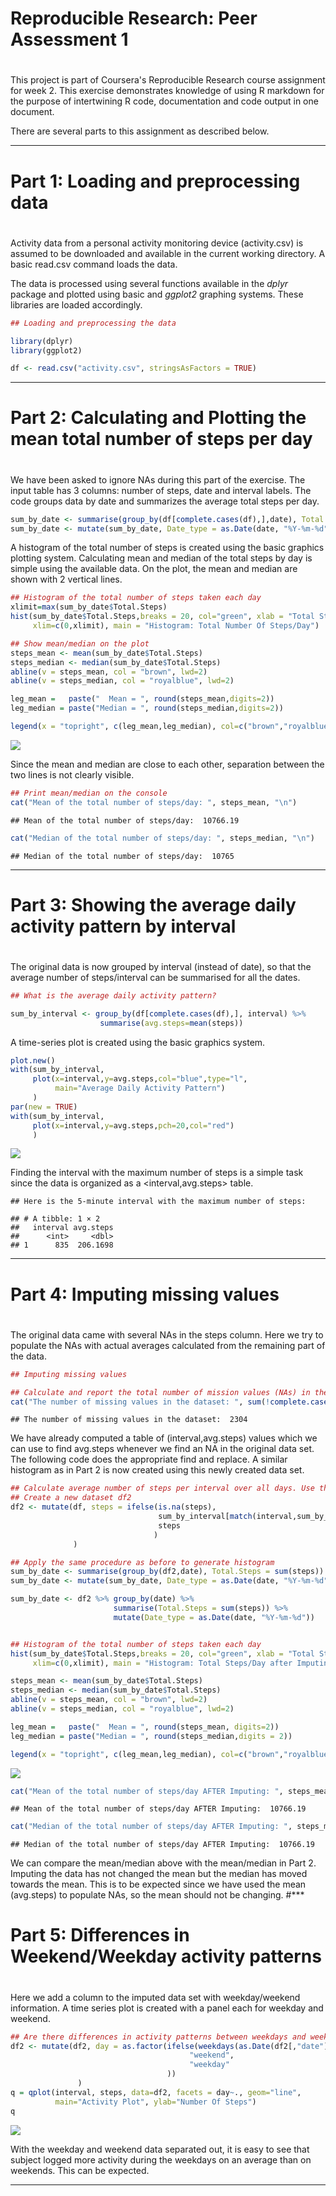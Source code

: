 # Reproducible Research: Peer Assessment 1



#
#
This project is part of Coursera's Reproducible Research course assignment for
week 2. This exercise demonstrates knowledge of using R markdown for the purpose
of intertwining R code, documentation and code output in one document.

There are several parts to this assignment as described below.

***
#
#
# Part 1: Loading and preprocessing data
#

Activity data from a personal activity monitoring device (activity.csv) is
assumed to be downloaded and available in the current working directory. A
basic read.csv command loads the data.

The data is processed using several functions available in the *dplyr* package
and plotted using basic and *ggplot2* graphing systems. These libraries are
loaded accordingly.


```r
## Loading and preprocessing the data

library(dplyr)
library(ggplot2)

df <- read.csv("activity.csv", stringsAsFactors = TRUE)
```
***
#
#
# Part 2: Calculating and Plotting the mean total number of steps per day
#

We have been asked to ignore NAs during this part of the exercise.
The input table has 3 columns: number of steps, date and interval labels. The code groups data by date and summarizes the average total steps per day.


```r
sum_by_date <- summarise(group_by(df[complete.cases(df),],date), Total.Steps = sum(steps))
sum_by_date <- mutate(sum_by_date, Date_type = as.Date(date, "%Y-%m-%d"))
```

A histogram of the total number of steps is created using the basic graphics
plotting system. Calculating mean and median of the total steps by day is simple
using the available data. On the plot, the mean and median are shown with 2 
vertical lines.


```r
## Histogram of the total number of steps taken each day
xlimit=max(sum_by_date$Total.Steps)
hist(sum_by_date$Total.Steps,breaks = 20, col="green", xlab = "Total Steps/Day",
     xlim=c(0,xlimit), main = "Histogram: Total Number Of Steps/Day")

## Show mean/median on the plot
steps_mean <- mean(sum_by_date$Total.Steps)
steps_median <- median(sum_by_date$Total.Steps)
abline(v = steps_mean, col = "brown", lwd=2)
abline(v = steps_median, col = "royalblue", lwd=2)

leg_mean =   paste("  Mean = ", round(steps_mean,digits=2))
leg_median = paste("Median = ", round(steps_median,digits=2))

legend(x = "topright", c(leg_mean,leg_median), col=c("brown","royalblue"), lwd=c(2,2))
```

![](PA1_template_files/figure-html/hist_steps_per_day-1.png)<!-- -->

Since the mean and median are close to each other, separation between the two
lines is not clearly visible.


```r
## Print mean/median on the console
cat("Mean of the total number of steps/day: ", steps_mean, "\n")
```

```
## Mean of the total number of steps/day:  10766.19
```

```r
cat("Median of the total number of steps/day: ", steps_median, "\n")
```

```
## Median of the total number of steps/day:  10765
```
***
#
#
# Part 3: Showing the average daily activity pattern by interval
#

The original data is now grouped by interval (instead of date), so that the 
average number of steps/interval can be summarised for all the dates.


```r
## What is the average daily activity pattern?

sum_by_interval <- group_by(df[complete.cases(df),], interval) %>% 
                    summarise(avg.steps=mean(steps)) 
```

A time-series plot is created using the basic graphics system.


```r
plot.new()
with(sum_by_interval,
     plot(x=interval,y=avg.steps,col="blue",type="l", 
          main="Average Daily Activity Pattern")
     )
par(new = TRUE)
with(sum_by_interval,
     plot(x=interval,y=avg.steps,pch=20,col="red")
     )
```

![](PA1_template_files/figure-html/time_series_activity-1.png)<!-- -->

Finding the interval with the maximum number of steps is a simple task since the
data is organized as a <interval,avg.steps> table.


```
## Here is the 5-minute interval with the maximum number of steps:
```

```
## # A tibble: 1 × 2
##   interval avg.steps
##      <int>     <dbl>
## 1      835  206.1698
```

***
#
#
# Part 4: Imputing missing values
#

The original data came with several NAs in the steps column. Here we try to 
populate the NAs with actual averages calculated from the remaining part of 
the data.


```r
## Imputing missing values

## Calculate and report the total number of mission values (NAs) in the dataset
cat("The number of missing values in the dataset: ", sum(!complete.cases(df)),"\n")
```

```
## The number of missing values in the dataset:  2304
```

We have already computed a table of (interval,avg.steps) values which we can use
to find avg.steps whenever we find an NA in the original data set. The following
code does the appropriate find and replace. A similar histogram as in Part 2 is now created using this newly created data set.


```r
## Calculate average number of steps per interval over all days. Use that to populate intervals that are NA
## Create a new dataset df2
df2 <- mutate(df, steps = ifelse(is.na(steps), 
                                 sum_by_interval[match(interval,sum_by_interval$interval),2]$avg.steps,
                                 steps
                                )
              )

## Apply the same procedure as before to generate histogram
sum_by_date <- summarise(group_by(df2,date), Total.Steps = sum(steps))
sum_by_date <- mutate(sum_by_date, Date_type = as.Date(date, "%Y-%m-%d"))

sum_by_date <- df2 %>% group_by(date) %>% 
                       summarise(Total.Steps = sum(steps)) %>%
                       mutate(Date_type = as.Date(date, "%Y-%m-%d")) 


## Histogram of the total number of steps taken each day
hist(sum_by_date$Total.Steps,breaks = 20, col="green", xlab = "Total Steps/Day",
     xlim=c(0,xlimit), main = "Histogram: Total Steps/Day after Imputing")

steps_mean <- mean(sum_by_date$Total.Steps)
steps_median <- median(sum_by_date$Total.Steps)
abline(v = steps_mean, col = "brown", lwd=2)
abline(v = steps_median, col = "royalblue", lwd=2)

leg_mean =   paste("  Mean = ", round(steps_mean, digits=2))
leg_median = paste("Median = ", round(steps_median,digits = 2))

legend(x = "topright", c(leg_mean,leg_median), col=c("brown","royalblue"), lwd=c(2,2))
```

![](PA1_template_files/figure-html/hist_imputed_steps_per_day-1.png)<!-- -->

```r
cat("Mean of the total number of steps/day AFTER Imputing: ", steps_mean, "\n")
```

```
## Mean of the total number of steps/day AFTER Imputing:  10766.19
```

```r
cat("Median of the total number of steps/day AFTER Imputing: ", steps_median, "\n")
```

```
## Median of the total number of steps/day AFTER Imputing:  10766.19
```

We can compare the mean/median above with the mean/median in Part 2. Imputing
the data has not changed the mean but the median has moved towards the mean.
This is to be expected since we have used the mean (avg.steps) to populate
NAs, so the mean should not be changing.
#***
#
#
# Part 5: Differences in Weekend/Weekday activity patterns
#

Here we add a column to the imputed data set with weekday/weekend information.
A time series plot is created with a panel each for weekday and weekend.


```r
## Are there differences in activity patterns between weekdays and weekends?
df2 <- mutate(df2, day = as.factor(ifelse(weekdays(as.Date(df2[,"date"])) %in% c("Saturday","Sunday"), 
                                        "weekend", 
                                        "weekday"
                                   )) 
               )
q = qplot(interval, steps, data=df2, facets = day~., geom="line",
          main="Activity Plot", ylab="Number Of Steps") 
q
```

![](PA1_template_files/figure-html/activity_plot_weekday_end-1.png)<!-- -->

With the weekday and weekend data separated out, it is easy to see that subject
logged more activity during the weekdays on an average than on weekends. This
can be expected.

***
